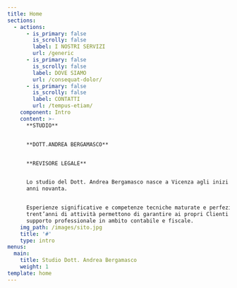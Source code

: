 ```yaml
---
title: Home
sections:
  - actions:
      - is_primary: false
        is_scrolly: false
        label: I NOSTRI SERVIZI
        url: /generic
      - is_primary: false
        is_scrolly: false
        label: DOVE SIAMO
        url: /consequat-dolor/
      - is_primary: false
        is_scrolly: false
        label: CONTATTI
        url: /tempus-etiam/
    component: Intro
    content: >-
      **STUDIO**


      **DOTT.ANDREA BERGAMASCO**


      **REVISORE LEGALE**


      Lo studio del Dott. Andrea Bergamasco nasce a Vicenza agli inizi degli
      anni novanta.


      Esperienze significative e competenze tecniche maturate e perfezionate in
      trent’anni di attività permettono di garantire ai propri Clienti un
      supporto professionale in ambito contabile e fiscale.
    img_path: /images/sito.jpg
    title: '#'
    type: intro
menus:
  main:
    title: Studio Dott. Andrea Bergamasco
    weight: 1
template: home
---
```


